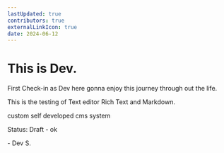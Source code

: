 ```yaml
---
lastUpdated: true
contributors: true
externalLinkIcon: true
date: 2024-06-12
---
```

# This is Dev.

F﻿irst Check-in as Dev here gonna enjoy this journey through out the life.

T﻿his is the testing of Text editor Rich Text and Markdown.

custom self developed cms system

S﻿tatus: Draft - ok



\-﻿ Dev S.